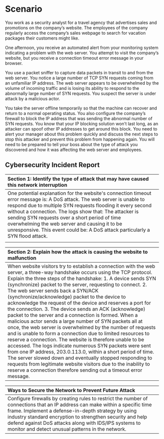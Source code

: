 # Scenario
You work as a security analyst for a travel agency that advertises sales and promotions on the company’s website. The employees of the company regularly access the company’s sales webpage to search for vacation packages their customers might like.

One afternoon, you receive an automated alert from your monitoring system indicating a problem with the web server. You attempt to visit the company’s website, but you receive a connection timeout error message in your browser.

You use a packet sniffer to capture data packets in transit to and from the web server. You notice a large number of TCP SYN requests coming from an unfamiliar IP address. The web server appears to be overwhelmed by the volume of incoming traffic and is losing its ability to respond to the abnormally large number of SYN requests. You suspect the server is under attack by a malicious actor. 

You take the server offline temporarily so that the machine can recover and return to a normal operating status. You also configure the company’s firewall to block the IP address that was sending the abnormal number of SYN requests. You know that your IP blocking solution won’t last long, as an attacker can spoof other IP addresses to get around this block. You need to alert your manager about this problem quickly and discuss the next steps to stop this attacker and prevent this problem from happening again. You will need to be prepared to tell your boss about the type of attack you discovered and how it was affecting the web server and employees.

## Cybersecurity Incident Report
| Section 1: Identify the type of attack that may have caused this  network interruption |  |
| :---- | ----- |
| One potential explanation for the website's connection timeout error message is: A DoS attack. The web server is unable to respond due to multiple SYN requests flooding it every second without a connection.  The logs show that: The attacker is sending SYN requests over a short period of time overwhelming the web server and causing it to be unresponsive.  This event could be: A DoS attack particularly a SYN flood attack.  |  |
|  |  |

| Section 2: Explain how the attack is causing the website to malfunction |
| :---- |
| When website visitors try to establish a connection with the web server, a three-way handshake occurs using the TCP protocol. Explain the three steps of the handshake: 1\. A device sends SYN (synchronize) packet to the server, requesting to connect.  2\. The web server sends back a SYN/ACK (synchronize/acknowledge) packet to the device to acknowledge the request of the device and reserves a port for the connection.  3\. The device sends an ACK (acknowledge) packet to the server and a connection is formed.  When a malicious actor sends a large number of SYN packets all at once, the web server is overwhelmed by the number of requests and is unable to form a connection due to limited resources to reserve a connection. The website is therefore unable to be accessed.  The logs indicate numerous SYN packets were sent from one IP address, 203.0.113.0, within a short period of time. The server slowed down and eventually stopped responding to requests from legitimate website visitors due to the inability to reserve a connection therefore sending out a timeout error message. |

| Ways to Secure the Network to Prevent Future Attack |
| :---- |
| Configure firewalls by creating rules to restrict the number of connections that an IP address can make within a specific time frame. Implement a defense-in-depth strategy by using industry standard encryption to strengthen security and help defend against DoS attacks along with IDS/IPS systems to monitor and detect unusual patterns in the network. |
